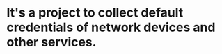   It's a project to collect default credentials of network devices and other services.
  ==================================================================
  
 
